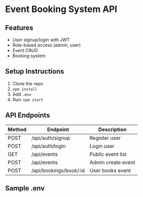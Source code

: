 # Event Booking System API

## Features
- User signup/login with JWT
- Role-based access (admin, user)
- Event CRUD
- Booking system

## Setup Instructions
1. Clone the repo
2. `npm install`
3. Add `.env`
4. Run: `npm start`

## API Endpoints
| Method | Endpoint | Description |
|--------|----------|-------------|
| POST   | /api/auth/signup | Register user |
| POST   | /api/auth/login  | Login user |
| GET    | /api/events      | Public event list |
| POST   | /api/events      | Admin create event |
| POST   | /api/bookings/book/:id | User books event |

## Sample .env
